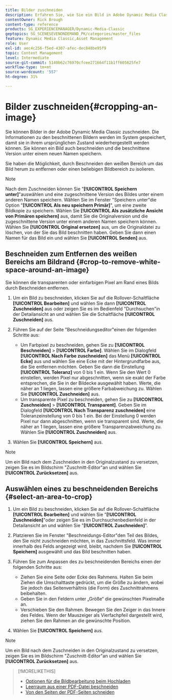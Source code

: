 ```yaml
---
title: Bilder zuschneiden
description: Erfahren Sie, wie Sie ein Bild in Adobe Dynamic Media Classic zuschneiden.
contentOwner: Rick Brough
content-type: reference
products: SG_EXPERIENCEMANAGER/Dynamic-Media-Classic
geptopics: SG_SCENESEVENONDEMAND_PK/categories/master_files
feature: Dynamic Media Classic,Asset Management
role: User
exl-id: aec4c256-f5ed-4307-afec-dec848be95f9
topic: Content Management
level: Intermediate
source-git-commit: 5140b62c76970cfcee271664f11b1ff605625fe7
workflow-type: tm+mt
source-wordcount: '557'
ht-degree: 31%

---
```


# Bilder zuschneiden{#cropping-an-image}

Sie können Bilder in der Adobe Dynamic Media Classic zuschneiden. Die Informationen zu den beschnittenen Bildern werden im System gespeichert, damit sie in ihrem ursprünglichen Zustand wiederhergestellt werden können. Sie können ein Bild auch beschneiden und die beschnittene Version unter einem neuen Namen speichern.

Sie haben die Möglichkeit, durch Beschneiden den weißen Bereich um das Bild herum zu entfernen oder einen beliebigen Bildbereich zu isolieren.

>[!NOTE]
>
>Nach dem Zuschneiden können Sie &quot;**[!UICONTROL Speichern unter]**&quot;auswählen und eine zugeschnittene Version des Bildes unter einem anderen Namen speichern. Wählen Sie im Fenster &quot;Speichern unter&quot;die Option &quot;**[!UICONTROL Als neu speichern Primär]**&quot;, um eine zweite Bildkopie zu speichern. Wählen Sie **[!UICONTROL Als zusätzliche Ansicht von Primären speichern]** aus, damit Sie die Originalversion und die zugeschnittene Version unter einem anderen Namen speichern können. Wählen Sie **[!UICONTROL Original ersetzen]** aus, um die Originaldatei zu löschen, von der Sie das Bild beschnitten haben. Geben Sie dann einen Namen für das Bild ein und wählen Sie **[!UICONTROL Senden]** aus.

## Beschneiden zum Entfernen des weißen Bereichs am Bildrand {#crop-to-remove-white-space-around-an-image}

Sie können die transparenten oder einfarbigen Pixel am Rand eines Bilds durch Beschneiden entfernen.

1. Um ein Bild zu beschneiden, klicken Sie auf die Rollover-Schaltfläche **[!UICONTROL Bearbeiten]** und wählen Sie dann **[!UICONTROL Zuschneiden]** aus oder zeigen Sie es im Bedienfeld &quot;Durchsuchen&quot;in der Detailansicht an und wählen Sie die Schaltfläche **[!UICONTROL Zuschneiden]** aus.
1. Führen Sie auf der Seite &quot;Beschneidungseditor&quot;einen der folgenden Schritte aus:

   * Um Farbpixel zu beschneiden, gehen Sie zu **[!UICONTROL Beschneiden]** > **[!UICONTROL Farbe]**. Wählen Sie im Dialogfeld **[!UICONTROL Nach Farbe zuschneiden]** das Menü **[!UICONTROL Ecke]** aus und wählen Sie eine Ecke mit der Hintergrundfarbe aus, die Sie entfernen möchten. Geben Sie dann die Einstellung **[!UICONTROL Toleranz]** von 0 bis 1 ein. Wenn Sie den Wert 0 einstellen, werden Pixel nur abgeschnitten, wenn sie exakt der Farbe entsprechen, die Sie in der Bildecke ausgewählt haben. Werte, die näher an 1 liegen, lassen eine größere Farbabweichung zu. Wählen Sie **[!UICONTROL Zuschneiden]** aus.
   * Um transparente Pixel zu beschneiden, gehen Sie zu **[!UICONTROL Zuschneiden]** > **[!UICONTROL Transparent]**. Geben Sie im Dialogfeld **[!UICONTROL Nach Transparenz zuschneiden]** eine Toleranzeinstellung von 0 bis 1 ein. Bei der Einstellung 0 werden Pixel nur dann abgeschnitten, wenn sie transparent sind. Werte, die näher an 1 liegen, lassen eine größere Transparenzabweichung zu. Wählen Sie **[!UICONTROL Zuschneiden]** aus.

1. Wählen Sie **[!UICONTROL Speichern]** aus.

>[!NOTE]
>
>Um ein Bild nach dem Zuschneiden in den Originalzustand zu versetzen, zeigen Sie es im Bildschirm &quot;Zuschnitt-Editor&quot;an und wählen Sie **[!UICONTROL Zurücksetzen]** aus.

## Auswählen eines zu beschneidenden Bereichs {#select-an-area-to-crop}

1. Um ein Bild zu beschneiden, klicken Sie auf die Rollover-Schaltfläche **[!UICONTROL Bearbeiten]** und wählen Sie &quot;**[!UICONTROL Zuschneiden]**&quot;oder zeigen Sie es im Durchsuchenbedienfeld in der Detailansicht an und wählen Sie &quot;**[!UICONTROL Zuschneiden]**&quot;.

1. Platzieren Sie im Fenster &quot;Beschneidungs-Editor&quot;den Teil des Bildes, den Sie nicht zuschneiden möchten, in das Zuschnittsfeld. Was immer innerhalb des Felds angezeigt wird, bleibt, nachdem Sie **[!UICONTROL Speichern]** ausgewählt und das Bild beschnitten haben.
1. Führen Sie zum Anpassen des zu beschneidenden Bereichs einen der folgenden Schritte aus:

   * Ziehen Sie eine Seite oder Ecke des Rahmens. Halten Sie beim Ziehen die Umschalttaste gedrückt, um die Größe zu ändern, wobei Sie jedoch das Seitenverhältnis (die Form) des Zuschnittrahmens beibehalten.
   * Geben Sie in den Feldern unter „Größe“ die gewünschten Pixelmaße an.
   * Verschieben Sie den Rahmen. Bewegen Sie den Zeiger in das Innere des Feldes. Wenn der Mauszeiger als Vierfachpfeil dargestellt wird, ziehen Sie den Rahmen an die gewünschte Position.

1. Wählen Sie **[!UICONTROL Speichern]** aus.

>[!NOTE]
>
>Um ein Bild nach dem Zuschneiden in den Originalzustand zu versetzen, zeigen Sie es im Bildschirm &quot;Zuschnitt-Editor&quot;an und wählen Sie **[!UICONTROL Zurücksetzen]** aus.

>[!MORELIKETHIS]
>
>* [Optionen für die Bildbearbeitung beim Hochladen](image-editing-options-upload.md#image-editing-options-at-upload)
>* [Leerraum aus einer PDF-Datei beschneiden](pdfs.md#cropping_white_space_from_a_pdf_file)
>* [Von den Seiten der PDF-Seiten schneiden](pdfs.md#cropping_from_the_sides_of_pdf_pages)
